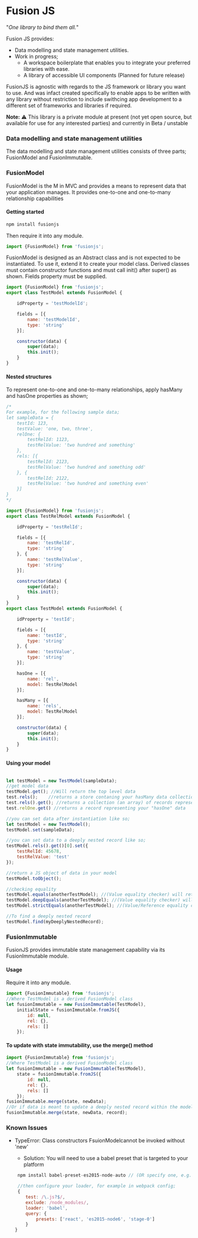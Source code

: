 Fusion JS
============

"*One library to bind them all.*"

Fusion JS provides:
 * Data modelling and state management utilities.
 * Work in progress;
   * A workspace boilerplate that enables you to integrate your preferred libraries with ease. 
   * A library of accessible UI components (Planned for future release)

FusionJS is agnostic with regards to the JS framework or library you want to use. And was infact created specifically to enable apps to be written with any library without restriction to include swithcing app development to a different set of frameworks and libraries if required.


**Note:**  ⚠️ This library is a private module at present (not yet open source, but available for use for any interested parties) and currently in Beta / unstable

### Data modelling and state management utilities

The data modelling and state management utilities consists of three parts; FusionModel and FusionImmutable.


### FusionModel

FusionModel is the M in MVC and provides a means to represent data that your application manages. It provides
one-to-one and one-to-many relationship capabilities

#### Getting started

```javascript
npm install fusionjs
```

Then require it into any module.
```javascript
import {FusionModel} from 'fusionjs';
```


FusionModel is designed as an Abstract class and is not expected to be instantiated. To use it, extend it to create 
your model class. 
Derived classes must contain constructor functions and must call init() after super() as shown.
Fields property must be supplied.

```javascript
import {FusionModel} from 'fusionjs';
export class TestModel extends FusionModel {

	idProperty = 'testModelId';

	fields = [{
		name: 'testModelId',
		type: 'string'
	}];

	constructor(data) {
		super(data);
		this.init();
	}
}
```


#### Nested structures
To represent one-to-one and one-to-many relationships, apply hasMany and hasOne properties as shown;

```javascript
/*
For example, for the following sample data;
let sampleData = { 
	testId: 123,
	testValue: 'one, two, three',
	relOne: {
		testRelId: 1123,
		testRelValue: 'two hundred and something'
	},
	rels: [{
		testRelId: 2123,
		testRelValue: 'two hundred and something odd'
	}, {
		testRelId: 2122,
		testRelValue: 'two hundred and something even'
	}]
}
*/

import {FusionModel} from 'fusionjs';
export class TestRelModel extends FusionModel {

	idProperty = 'testRelId';

	fields = [{
		name: 'testRelId',
		type: 'string'
	}, {
		name: 'testRelValue',
		type: 'string'
	}];

	constructor(data) {
		super(data);
		this.init();
	}
}
export class TestModel extends FusionModel {

	idProperty = 'testId';

	fields = [{
		name: 'testId',
		type: 'string'
	}, {
		name: 'testValue',
		type: 'string'
	}];

	hasOne = [{
        name: 'rel',
        model: TestRelModel
    }];

	hasMany = [{
        name: 'rels',
        model: TestRelModel
    }];

	constructor(data) {
		super(data);
		this.init();
	}
}
```

#### Using your model
```javascript

let testModel = new TestModel(sampleData);
//get model data
testModel.get(); //Will return the top level data 
test.rels();	//returns a store contaning your hasMany data collection
test.rels().get(); //returns a collection (an array) of records representing your "hasMany" data
test.relOne.get() //returns a record representing your "hasOne" data

//you can set data after instantiation like so;
let testModel = new TestModel();
testModel.set(sampleData);

//you can set data to a deeply nested record like so;
testModel.rels().get()[0].set({
	testRelId: 45678,
	testRelValue: 'test'
});

//return a JS object of data in your model
testModel.toObject();

//checking equality
testModel.equals(anotherTestModel); //(Value equality checker) will return true if both models contain the same values (check does NOT include nested data)
testModel.deepEquals(anotherTestModel); //(Value equality checker) will return true if both models contain the same values (check includes nested data)
testModel.strictEquals(anotherTestModel); //(Value/Reference equality checker)  will return true if both models contain the same data (check includes nested data) and are the same instance

//To find a deeply nested record
testModel.find(myDeeplyNestedRecord);
```


### FusionImmutable
FusionJS provides immutable state management capability via its FusionImmutable module.


#### Usage


Require it into any module.
```javascript
import {FusionImmutable} from 'fusionjs';
//Where TestModel is a derived FusionModel class
let fusionImmutable = new FusionImmutable(TestModel),
	initialState = fusionImmutable.fromJS({
		id: null,
		rel: {},
		rels: []
	});
```

#### To update with state immutability, use the merge() method
```javascript
import {FusionImmutable} from 'fusionjs';
//Where TestModel is a derived FusionModel class
let fusionImmutable = new FusionImmutable(TestModel),
	state = fusionImmutable.fromJS({
		id: null,
		rel: {},
		rels: []
	});
fusionImmutable.merge(state, newData);
//Or if data is meant to update a deeply nested record within the model, then pass the record as a third argument;
fusionImmutable.merge(state, newData, record);
```

### Known Issues
 * TypeError: Class constructors FsuionModelcannot be invoked without 'new'
   - Solution: You will need to use a babel preset that is targeted to your platform

	```javascript
	 npm install babel-preset-es2015-node-auto // (OR specify one, e.g. babel-preset-es2015-node5, babel-preset-es2015-node6)

	 //then configure your loader, for example in webpack config;
	 {
		test: /\.js?$/,
		exclude: /node_modules/,
		loader: 'babel',
		query: {
			presets: ['react', 'es2015-node6', 'stage-0']
		}
	}
	 ```



